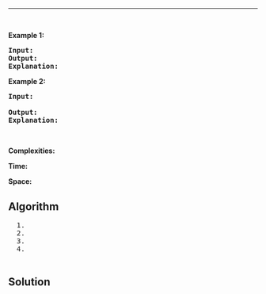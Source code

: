 <h2></h2>
<h3></h3><hr>
<div><p>
  

 
</p>




<p>&nbsp;</p>
<p><strong>Example 1:</strong></p>

      
 
<pre><strong>Input:</strong>
<strong>Output:</strong> 
<strong>Explanation:</strong> 
</pre>

<p><strong>Example 2:</strong></p>

<pre><strong>Input:</strong> 
     
<strong>Output:</strong> 
<strong>Explanation:</strong> 
</pre>

<p>&nbsp;</p>
<p><strong>Complexities:</strong></p>
<strong>Time:</strong> 
  
<strong>Space:</strong> 
  <h2> Algorithm </h2>
 <pre>
  1. 
  2.
  3. 
  4. 
  </pre>
  <h2> Solution </h2>
  
  ``` c++ 

  ```
</div>
